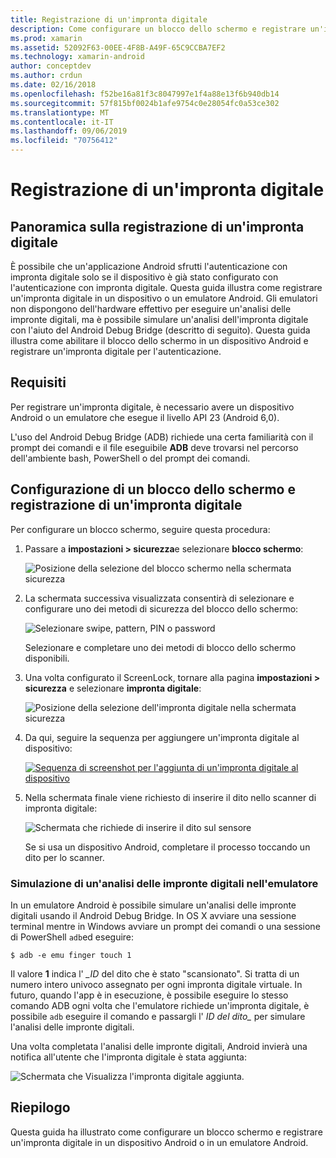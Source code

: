 ```yaml
---
title: Registrazione di un'impronta digitale
description: Come configurare un blocco dello schermo e registrare un'impronta digitale su un dispositivo o un emulatore Android.
ms.prod: xamarin
ms.assetid: 52092F63-00EE-4F8B-A49F-65C9CCBA7EF2
ms.technology: xamarin-android
author: conceptdev
ms.author: crdun
ms.date: 02/16/2018
ms.openlocfilehash: f52be16a81f3c8047997e1f4a88e13f6b940db14
ms.sourcegitcommit: 57f815bf0024b1afe9754c0e28054fc0a53ce302
ms.translationtype: MT
ms.contentlocale: it-IT
ms.lasthandoff: 09/06/2019
ms.locfileid: "70756412"
---
```

# <a name="enrolling-a-fingerprint"></a>Registrazione di un'impronta digitale

## <a name="enrolling-a-fingerprint-overview"></a>Panoramica sulla registrazione di un'impronta digitale

È possibile che un'applicazione Android sfrutti l'autenticazione con impronta digitale solo se il dispositivo è già stato configurato con l'autenticazione con impronta digitale. Questa guida illustra come registrare un'impronta digitale in un dispositivo o un emulatore Android. Gli emulatori non dispongono dell'hardware effettivo per eseguire un'analisi delle impronte digitali, ma è possibile simulare un'analisi dell'impronta digitale con l'aiuto del Android Debug Bridge (descritto di seguito).  Questa guida illustra come abilitare il blocco dello schermo in un dispositivo Android e registrare un'impronta digitale per l'autenticazione.

## <a name="requirements"></a>Requisiti

Per registrare un'impronta digitale, è necessario avere un dispositivo Android o un emulatore che esegue il livello API 23 (Android 6,0).

L'uso del Android Debug Bridge (ADB) richiede una certa familiarità con il prompt dei comandi e il file eseguibile **ADB** deve trovarsi nel percorso dell'ambiente bash, PowerShell o del prompt dei comandi.

## <a name="configuring-a-screen-lock-and-enrolling-a-fingerprint"></a>Configurazione di un blocco dello schermo e registrazione di un'impronta digitale 

Per configurare un blocco schermo, seguire questa procedura:

1. Passare a **impostazioni > sicurezza**e selezionare **blocco schermo**:

    ![Posizione della selezione del blocco schermo nella schermata sicurezza](enrolling-fingerprint-images/testing-01.png)

2. La schermata successiva visualizzata consentirà di selezionare e configurare uno dei metodi di sicurezza del blocco dello schermo: 

    ![Selezionare swipe, pattern, PIN o password](enrolling-fingerprint-images/testing-02.png)

   Selezionare e completare uno dei metodi di blocco dello schermo disponibili.

3. Una volta configurato il ScreenLock, tornare alla pagina **impostazioni > sicurezza** e selezionare **impronta digitale**:

    ![Posizione della selezione dell'impronta digitale nella schermata sicurezza](enrolling-fingerprint-images/testing-03.png)

4. Da qui, seguire la sequenza per aggiungere un'impronta digitale al dispositivo:

    [![Sequenza di screenshot per l'aggiunta di un'impronta digitale al dispositivo](enrolling-fingerprint-images/testing-04-sml.png)](enrolling-fingerprint-images/testing-04.png#lightbox)

5. Nella schermata finale viene richiesto di inserire il dito nello scanner di impronta digitale: 

    ![Schermata che richiede di inserire il dito sul sensore](enrolling-fingerprint-images/testing-05.png)

    Se si usa un dispositivo Android, completare il processo toccando un dito per lo scanner. 

### <a name="simulating-a-fingerprint-scan-on-the-emulator"></a>Simulazione di un'analisi delle impronte digitali nell'emulatore

In un emulatore Android è possibile simulare un'analisi delle impronte digitali usando il Android Debug Bridge. In OS X avviare una sessione terminal mentre in Windows avviare un prompt dei comandi o una sessione di PowerShell `adb`ed eseguire:

```shell
$ adb -e emu finger touch 1
```

Il valore **1** indica l' _\_ID_ del dito che è stato "scansionato". Si tratta di un numero intero univoco assegnato per ogni impronta digitale virtuale. In futuro, quando l'app è in esecuzione, è possibile eseguire lo stesso comando ADB ogni volta che l'emulatore richiede un'impronta digitale, è possibile `adb` eseguire il comando e passargli l' _ID del dito\__ per simulare l'analisi delle impronte digitali.

Una volta completata l'analisi delle impronte digitali, Android invierà una notifica all'utente che l'impronta digitale è stata aggiunta:  

![Schermata che Visualizza l'impronta digitale aggiunta.](enrolling-fingerprint-images/testing-06.png)

## <a name="summary"></a>Riepilogo 

Questa guida ha illustrato come configurare un blocco schermo e registrare un'impronta digitale in un dispositivo Android o in un emulatore Android. 
